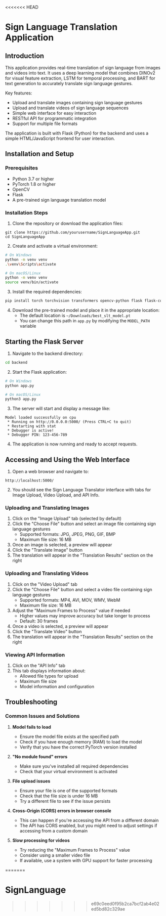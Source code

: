 <<<<<<< HEAD
# Sign Language Translation Application

## Introduction

This application provides real-time translation of sign language from images and videos into text. It uses a deep learning model that combines DINOv2 for visual feature extraction, LSTM for temporal processing, and BART for text generation to accurately translate sign language gestures.

Key features:
- Upload and translate images containing sign language gestures
- Upload and translate videos of sign language sequences
- Simple web interface for easy interaction
- RESTful API for programmatic integration
- Support for multiple file formats

The application is built with Flask (Python) for the backend and uses a simple HTML/JavaScript frontend for user interaction.

## Installation and Setup

### Prerequisites

- Python 3.7 or higher
- PyTorch 1.8 or higher
- OpenCV
- Flask
- A pre-trained sign language translation model

### Installation Steps

1. Clone the repository or download the application files:

```
git clone https://github.com/yourusername/SignLanguageApp.git
cd SignLanguageApp
```

2. Create and activate a virtual environment:

```bash
# On Windows
python -m venv venv
.\venv\Scripts\activate

# On macOS/Linux
python -m venv venv
source venv/bin/activate
```

3. Install the required dependencies:

```bash
pip install torch torchvision transformers opencv-python flask flask-cors pillow nltk
```

4. Download the pre-trained model and place it in the appropriate location:
   - The default location is `~/Downloads/best_slt_model.pt`
   - You can change this path in `app.py` by modifying the `MODEL_PATH` variable

## Starting the Flask Server

1. Navigate to the backend directory:

```bash
cd backend
```

2. Start the Flask application:

```bash
# On Windows
python app.py

# On macOS/Linux
python3 app.py
```

3. The server will start and display a message like:
```
Model loaded successfully on cpu
 * Running on http://0.0.0.0:5000/ (Press CTRL+C to quit)
 * Restarting with stat
 * Debugger is active!
 * Debugger PIN: 123-456-789
```

4. The application is now running and ready to accept requests.

## Accessing and Using the Web Interface

1. Open a web browser and navigate to:
```
http://localhost:5000/
```

2. You should see the Sign Language Translator interface with tabs for Image Upload, Video Upload, and API Info.

### Uploading and Translating Images

1. Click on the "Image Upload" tab (selected by default)
2. Click the "Choose File" button and select an image file containing sign language gestures
   - Supported formats: JPG, JPEG, PNG, GIF, BMP
   - Maximum file size: 16 MB
3. Once an image is selected, a preview will appear
4. Click the "Translate Image" button
5. The translation will appear in the "Translation Results" section on the right

### Uploading and Translating Videos

1. Click on the "Video Upload" tab
2. Click the "Choose File" button and select a video file containing sign language gestures
   - Supported formats: MP4, AVI, MOV, WMV, WebM
   - Maximum file size: 16 MB
3. Adjust the "Maximum Frames to Process" value if needed
   - Higher values may improve accuracy but take longer to process
   - Default: 30 frames
4. Once a video is selected, a preview will appear
5. Click the "Translate Video" button
6. The translation will appear in the "Translation Results" section on the right

### Viewing API Information

1. Click on the "API Info" tab
2. This tab displays information about:
   - Allowed file types for upload
   - Maximum file size
   - Model information and configuration



## Troubleshooting

### Common Issues and Solutions

1. **Model fails to load**
   - Ensure the model file exists at the specified path
   - Check if you have enough memory (RAM) to load the model
   - Verify that you have the correct PyTorch version installed

2. **"No module found" errors**
   - Make sure you've installed all required dependencies
   - Check that your virtual environment is activated

3. **File upload issues**
   - Ensure your file is one of the supported formats
   - Check that the file size is under 16 MB
   - Try a different file to see if the issue persists

4. **Cross-Origin (CORS) errors in browser console**
   - This can happen if you're accessing the API from a different domain
   - The API has CORS enabled, but you might need to adjust settings if accessing from a custom domain

5. **Slow processing for videos**
   - Try reducing the "Maximum Frames to Process" value
   - Consider using a smaller video file
   - If available, use a system with GPU support for faster processing






=======
# SignLanguage
>>>>>>> e69c0eed0f95b2ca7bcf2ab4e02ed5bd82c329ae
